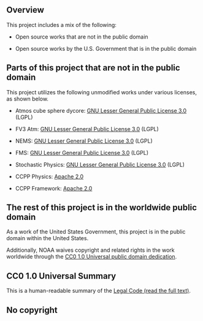 ## Overview

This project includes a mix of the following:

- Open source works that are not in the public domain

- Open source works by the U.S. Government that is in the public domain

## Parts of this project that are not in the public domain

This project utilizes the following unmodified works under various licenses, as shown below.

- Atmos cube sphere dycore: [GNU Lesser General Public License 3.0](https://www.gnu.org/licenses/lgpl-3.0.en.html) (LGPL)

- FV3 Atm: [GNU Lesser General Public License 3.0](https://www.gnu.org/licenses/lgpl-3.0.en.html) (LGPL)

- NEMS: [GNU Lesser General Public License 3.0](https://www.gnu.org/licenses/lgpl-3.0.en.html) (LGPL)

- FMS: [GNU Lesser General Public License 3.0](https://www.gnu.org/licenses/lgpl-3.0.en.html) (LGPL)

- Stochastic Physics: [GNU Lesser General Public License 3.0](https://www.gnu.org/licenses/lgpl-3.0.en.html) (LGPL)

- CCPP Physics: [Apache 2.0](https://www.apache.org/licenses/LICENSE-2.0)

- CCPP Framework: [Apache 2.0](https://www.apache.org/licenses/LICENSE-2.0)

## The rest of this project is in the worldwide public domain

As a work of the United States Government, this project is in the public domain within the United States.

Additionally, NOAA waives copyright and related rights in the work worldwide through the [CC0 1.0 Universal public domain dedication](https://creativecommons.org/publicdomain/zero/1.0/).

## CC0 1.0 Universal Summary

This is a human-readable summary of the [Legal Code (read the full text)](https://creativecommons.org/publicdomain/zero/1.0/legalcode).

## No copyright
